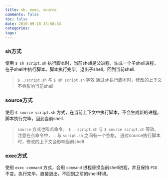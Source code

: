 ```yaml
---
title: sh, exec, source
comments: false
toc: false
date: 2019-09-18 23:50:33
categories:
tags:
---
```


### sh方式

使用 `$ sh script.sh` 执行脚本时，当前shell是父进程，生成一个子shell进程，在子shell中执行脚本。脚本执行完毕，退出子shell，回到当前shell.

> `$ ./script.sh` 与 `$ sh script.sh` 等效
> 通过sh执行脚本时，修改的上下文不会影响当前shell

### source方式

使用 `$ source script.sh` 方式，在当前上下文中执行脚本，不会生成新的进程。脚本执行完毕，回到当前shell.

> `source` 方式也叫点命令， `$ . script.sh` 与 `$ source script.sh` 等效。注意在点命令中， `.` 与 `script.sh` 之间有一个空格。
> 通过source执行脚本时，修改的上下文会影响当前shell

### exec方式

使用 `exec command` 方式，会用 `command` 进程替换当前shell进程，并且保持 `PID` 不变。执行完毕，直接退出，不回到之前的shell环境。

